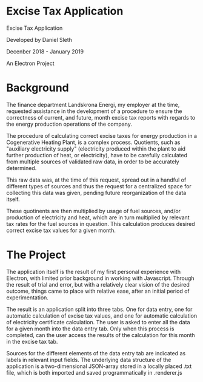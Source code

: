 # Excise Tax Application

Excise Tax Application

Developed by Daniel Sleth

Decenber 2018 - January 2019

An Electron Project

# Background

The finance department Landskrona Energi, my employer at the time, requested assistance in the
development of a procedure to ensure the correctness of current, and future, month excise tax 
reports with regards to the energy production operations of the company.

The procedure of calculating correct excise taxes for energy production in a Cogenerative Heating Plant,
is a complex process. Quotients, such as "auxiliary electricity supply" (electricity produced within
the plant to aid further production of heat, or electricity), have to be carefully calculated from
multiple sources of validated raw data, in order to be accurately determined. 

This raw data was, at the time of this request, spread out in a handful of different types of sources 
and thus the request for a centralized space for collecting this data was given, pending future 
reorganization of the data itself.

These quotinents are then multiplied by usage of fuel sources, and/or production of electricity and heat,
which are in turn multiplied by relevant tax rates for the fuel sources in question. This calculation
produces desired correct excise tax values for a given month.

# The Project

The application itself is the result of my first personal experience with Electron, with limited prior
background in working with Javascript. Through the result of trial and error, but with a relatively
clear vision of the desired outcome, things came to place with relative ease, after an initial period
of experimentation.

The result is an application split into three tabs. One for data entry, one for automatic calculation
of excise tax values, and one for automatic calculation of electricity certificate calculation. The 
user is asked to enter all the data for a given month into the data entry tab. Only when this process
is completed, can the user access the results of the calculation for this month in the excise tax tab. 

Sources for the different elements of the data entry tab are indicated as labels in relevant input fields.
The underlying data structure of the application is a two-dimensional JSON-array stored in a locally placed
.txt file, which is both imported and saved programmatically in .renderer.js 





